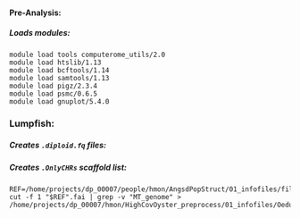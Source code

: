 #### Pre-Analysis:
 
##### Loads modules:
 
```
module load tools computerome_utils/2.0
module load htslib/1.13
module load bcftools/1.14
module load samtools/1.13
module load pigz/2.3.4
module load psmc/0.6.5
module load gnuplot/5.4.0
```
 
### Lumpfish:
 
##### Creates `.diploid.fq` files:
 
##### Creates `.OnlyCHRs` scaffold list:
 
```
REF=/home/projects/dp_00007/people/hmon/AngsdPopStruct/01_infofiles/fileOegenome10scaffoldC3G.fasta
cut -f 1 "$REF".fai | grep -v "MT_genome" > /home/projects/dp_00007/hmon/HighCovOyster_preprocess/01_infofiles/Oedulis.CHRNames.txt
```